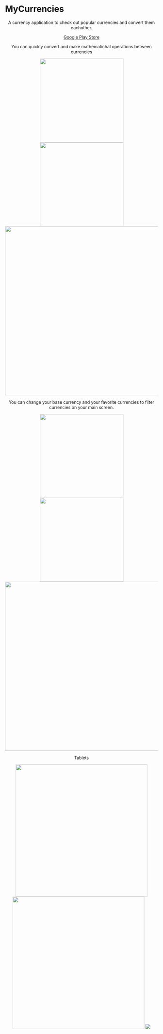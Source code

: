 # MyCurrencies


<p align="center">
A currency application to check out popular currencies and convert them eachother.
</p>

<p align="center">
<a href="https://play.google.com/store/apps/details?id=mustafaozhan.github.com.mycurrencies">Google Play Store</a>
</p>

<p align="center">
You can quickly convert and make mathematichal operations between currencies
</p>

<p align="center">
<img src="https://s19.postimg.cc/cfcb4or37/Screenshot_1516095702.png" width="275px"/> <img src="https://s19.postimg.cc/yra3y3ss3/Screenshot_1516096120.png" width="275px"/> <img src="https://s19.postimg.cc/fyy8uigyb/Screenshot_1516095713.png" width="555px"/> 
  
</p>

<p align="center">
You can change your base currency and your favorite currencies to filter currencies on your main screen.
</p>

<p align="center">
<img src="https://s19.postimg.cc/t33t76e4z/Screenshot_1516095746.png" width="275px"/> <img src="https://s19.postimg.cc/mcnbxr6er/Screenshot_1516095753.png" width="275px"/> <img src="https://s19.postimg.cc/w9ycqtlqb/Screenshot_1516095763.png" width="555px"/>
</p>

<p align="center">
Tablets
</p>

<p align="center">
<img src="https://s19.postimg.cc/5c4fp3vyb/Screenshot_1516095856.png" width="434px"/> <img src="https://s19.postimg.cc/xozxfkpeb/Screenshot_1516095947.png" width="434px"/> <img src="https://s19.postimg.cc/lzvxrlbab/Screenshot_1516095939.png"/> 
</p>


